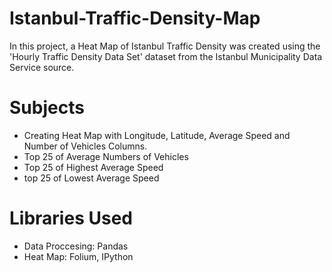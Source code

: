 # Istanbul-Traffic-Density-Map

In this project, a Heat Map of Istanbul Traffic Density was created using the 'Hourly Traffic Density Data Set' dataset from the Istanbul Municipality Data Service source.

# Subjects

- Creating Heat Map with Longitude, Latitude, Average Speed and Number of Vehicles Columns.
- Top 25 of Average Numbers of Vehicles
- Top 25 of Highest Average Speed
- top 25 of Lowest Average Speed

# Libraries Used

- Data Proccesing: Pandas
- Heat Map: Folium, IPython
